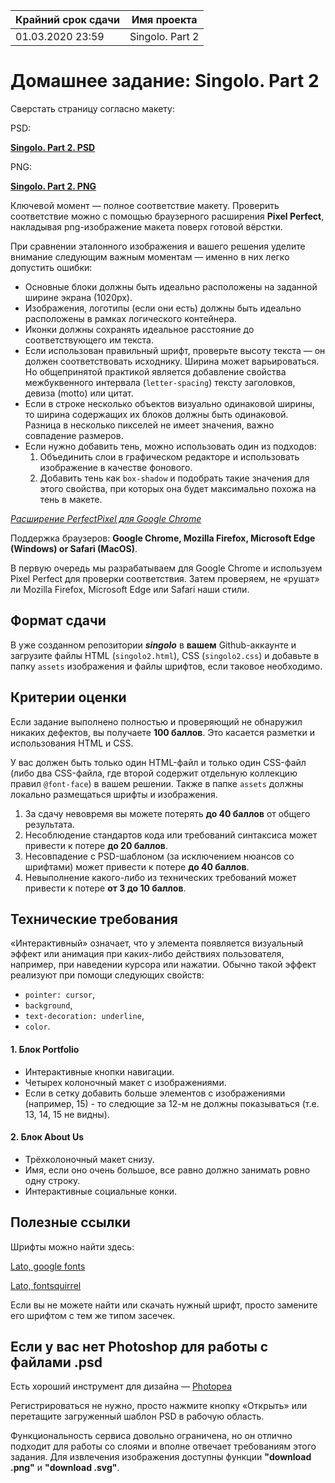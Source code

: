| Крайний срок сдачи | Имя проекта |
|--------------------|-------------|
| 01.03.2020 23:59 | Singolo. Part 2 |


# Домашнее задание: Singolo. Part 2

Сверстать страницу согласно макету:

PSD:

**[Singolo. Part 2. PSD](https://github.com/rolling-scopes-school/tasks/blob/master/tasks/markups/level-2/singolo/part-2/singolo2.psd)**

PNG:

**[Singolo. Part 2. PNG](https://github.com/rolling-scopes-school/tasks/blob/master/tasks/markups/level-2/singolo/part-2/singolo2.png)**

Ключевой момент — полное соответствие макету. Проверить соответствие можно с помощью браузерного расширения **Pixel Perfect**, накладывая png-изображение макета поверх готовой вёрстки.

При сравнении эталонного изображения и вашего решения уделите внимание следующим важным моментам — именно в них легко допустить ошибки:

- Основные блоки должны быть идеально расположены на заданной ширине экрана (1020px).
- Изображения, логотипы (если они есть) должны быть идеально расположены в рамках логического контейнера.
- Иконки должны сохранять идеальное расстояние до соответствующего им текста.
- Если использован правильный шрифт, проверьте высоту текста — он должен соответствовать исходнику. Ширина может варьироваться. Но общепринятой практикой является добавление свойства межбуквенного интервала (`letter-spacing`) тексту заголовков, девиза (motto) или цитат.
- Если в строке несколько объектов визуально одинаковой ширины, то ширина содержащих их блоков должны быть одинаковой. Разница в несколько пикселей не имеет значения, важно совпадение размеров.
- Если нужно добавить тень, можно использовать один из подходов:
  1. Объединить слои в графическом редакторе и использовать изображение в качестве фонового.
  2. Добавить тень как `box-shadow` и подобрать такие значения для этого свойства, при которых она будет максимально похожа на тень в макете.

*[Расширение PerfectPixel для Google Chrome](https://chrome.google.com/webstore/detail/perfectpixel-by-welldonec/dkaagdgjmgdmbnecmcefdhjekcoceebi?hl=en)*

Поддержка браузеров: **Google Chrome, Mozilla Firefox, Microsoft Edge (Windows) or Safari (MacOS)**.

В первую очередь мы разрабатываем для Google Chrome и используем Pixel Perfect для проверки соответствия. Затем проверяем, не «рушат» ли Mozilla Firefox, Microsoft Edge или Safari наши стили.


## Формат сдачи

В уже созданном репозитории ***singolo*** в **вашем** Github-аккаунте и загрузите файлы HTML (`singolo2.html`), CSS (`singolo2.css`) и добавьте в папку `assets` изображения и файлы шрифтов, если таковое необходимо.


## Критерии оценки

Если задание выполнено полностью и проверяющий не обнаружил никаких дефектов, вы получаете **100 баллов**. Это касается разметки и использования HTML и CSS.

У вас должен быть только один HTML-файл и только один CSS-файл (либо два CSS-файла, где второй содержит отдельную коллекцию правил `@font-face`) в вашем решении. Также в папке `assets` должны локально размещаться шрифты и изображения.

1. За сдачу невовремя вы можете потерять **до 40 баллов** от общего результата.
2. Несоблюдение стандартов кода или требований синтаксиса может привести к потере **до 20 баллов**.
3. Несовпадение с PSD-шаблоном (за исключением нюансов со шрифтами) может привести к потере **до 40 баллов**.
4. Невыполнение какого-либо из технических требований может привести к потере **от 3 до 10 баллов**.


## Технические требования

«Интерактивный» означает, что у элемента появляется визуальный эффект или анимация при каких-либо действиях пользователя, например, при наведении курсора или нажатии. Обычно такой эффект реализуют при помощи следующих свойств:
- `pointer: cursor`,
- `background`,
- `text-decoration: underline`,
- `color`.


#### 1. Блок **Portfolio**
- Интерактивные кнопки навигации.
- Четырех колоночный макет с изображениями.
- Если в сетку добавить больше элементов с изображениями (например, 15) - то следющие за 12-м не должны показываться (т.е. 13, 14, 15 не видны).

#### 2. Блок **About Us**
- Трёхколоночный макет снизу.
- Имя, если оно очень большое, все равно должно занимать ровно одну строку.
- Интерактивные социальные конки.


## Полезные ссылки

Шрифты можно найти здесь:

[Lato, google fonts](https://fonts.google.com/specimen/Lato)

[Lato, fontsquirrel](https://www.fontsquirrel.com/fonts/lato)

Если вы не можете найти или скачать нужный шрифт, просто замените его шрифтом с тем же типом засечек.


## Если у вас нет Photoshop для работы с файлами .psd

Есть хороший инструмент для дизайна — [Photopea](https://www.photopea.com/)

Регистрироваться не нужно, просто нажмите кнопку «Открыть» или перетащите загруженный шаблон PSD в рабочую область.

Функциональность сервиса довольно ограничена, но он отлично подходит для работы со слоями и вполне отвечает требованиям этого задания. Для извлечения изображения доступны функции **"download .png"** и **"download .svg"**.

